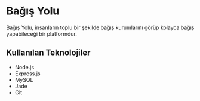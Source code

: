 # Bağış Yolu

Bağış Yolu, insanların toplu bir şekilde bağış kurumlarını görüp kolayca bağış yapabileceği bir platformdur.

## Kullanılan Teknolojiler

- Node.js
- Express.js
- MySQL
- Jade
- Git

